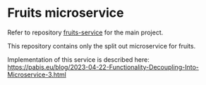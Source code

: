 Fruits microservice
===================
Refer to repository [fruits-service](https://github.com/ppabis/fruits-service) for the main project.

This repository contains only the split out microservice for fruits.

Implementation of this service is described here:
https://pabis.eu/blog/2023-04-22-Functionality-Decoupling-Into-Microservice-3.html